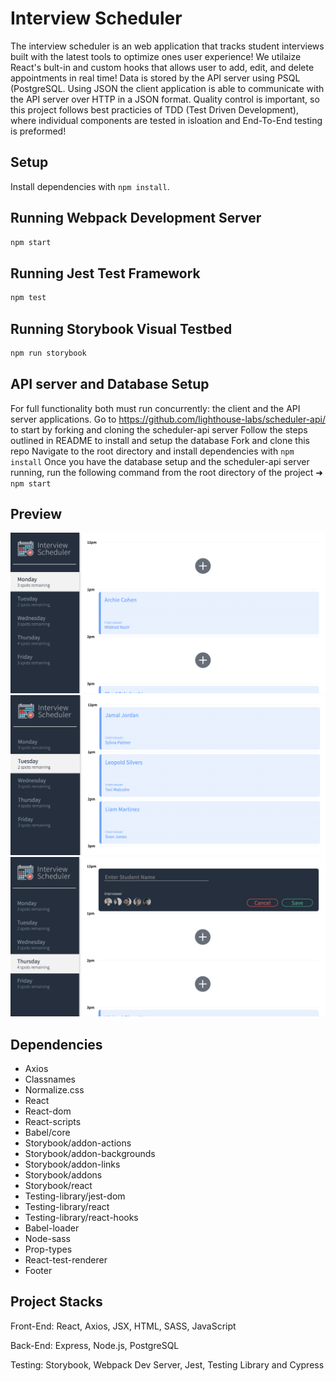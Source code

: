 # Interview Scheduler
The interview scheduler is an web application that tracks student interviews built with the latest tools to optimize ones user experience! We utilaize React's bult-in and custom hooks that allows user to add, edit, and delete appointments in real time! Data is stored by the API server using PSQL (PostgreSQL. Using JSON the client application is able to communicate with the API server over HTTP in a JSON format. Quality control is important, so this project follows best practicies of TDD (Test Driven Development), where individual components are tested in isloation and End-To-End testing is preformed!

## Setup

Install dependencies with `npm install`.

## Running Webpack Development Server

```sh
npm start
```

## Running Jest Test Framework

```sh
npm test
```

## Running Storybook Visual Testbed

```sh
npm run storybook
```

## API server and Database Setup

For full functionality both must run concurrently: the client and the API server applications.
Go to <https://github.com/lighthouse-labs/scheduler-api/> to start by forking and cloning the scheduler-api server
Follow the steps outlined in README to install and setup the database
Fork and clone this repo
Navigate to the root directory and install dependencies with ```npm install```
Once you have the database setup and the scheduler-api server running, run the following command from the root directory of the project ➜ ```npm start```

## Preview

!["screenshot of scheduler features"](https://github.com/daejung90/scheduler/blob/master/public/images/Scheduler%20app.png?raw=true)
!["screenshot of scheduler features"](https://github.com/daejung90/scheduler/blob/master/public/images/Scheduler%202%20app.png?raw=true)
!["screenshot of scheduler features"](https://github.com/daejung90/scheduler/blob/master/public/images/Scheduler%201%20app.png?raw=true)




## Dependencies

* Axios
* Classnames
* Normalize.css
* React
* React-dom
* React-scripts
* Babel/core
* Storybook/addon-actions
* Storybook/addon-backgrounds
* Storybook/addon-links
* Storybook/addons
* Storybook/react
* Testing-library/jest-dom
* Testing-library/react
* Testing-library/react-hooks
* Babel-loader
* Node-sass
* Prop-types
* React-test-renderer
* Footer

## Project Stacks

Front-End:
React, Axios, JSX, HTML, SASS, JavaScript

Back-End:
Express, Node.js, PostgreSQL

Testing:
Storybook, Webpack Dev Server, Jest, Testing Library and Cypress



